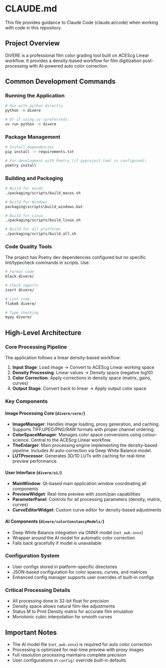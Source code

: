 # CLAUDE.md

This file provides guidance to Claude Code (claude.ai/code) when working with code in this repository.

## Project Overview

DiVERE is a professional film color grading tool built on ACEScg Linear workflow. It provides a density-based workflow for film digitization post-processing with AI-powered auto color correction.

## Common Development Commands

### Running the Application
```bash
# Run with python directly
python -m divere

# Or if using uv (preferred):
uv run python -m divere
```

### Package Management
```bash
# Install dependencies
pip install -r requirements.txt

# For development with Poetry (if pyproject.toml is configured):
poetry install
```

### Building and Packaging
```bash
# Build for macOS
./packaging/scripts/build_macos.sh

# Build for Windows
packaging\scripts\build_windows.bat

# Build for Linux
./packaging/scripts/build_linux.sh

# Build for all platforms
./packaging/scripts/build_all.sh
```

### Code Quality Tools
The project has Poetry dev dependencies configured but no specific lint/typecheck commands in scripts. Use:
```bash
# Format code
black divere/

# Check imports
isort divere/

# Lint code
flake8 divere/

# Type checking
mypy divere/
```

## High-Level Architecture

### Core Processing Pipeline
The application follows a linear density-based workflow:

1. **Input Stage**: Load image → Convert to ACEScg Linear working space
2. **Density Processing**: Linear values → Density space (negative log10)
3. **Color Correction**: Apply corrections in density space (matrix, gains, curves)
4. **Output Stage**: Convert back to linear → Apply output color space

### Key Components

#### Image Processing Core (`divere/core/`)
- **ImageManager**: Handles image loading, proxy generation, and caching. Supports TIFF/JPEG/PNG/RAW formats with proper channel ordering.
- **ColorSpaceManager**: Manages color space conversions using colour-science. Central to the ACEScg Linear workflow.
- **TheEnlarger**: Main processing engine implementing the density-based pipeline. Includes AI auto-correction via Deep White Balance model.
- **LUTProcessor**: Generates 3D/1D LUTs with caching for real-time preview performance.

#### User Interface (`divere/ui/`)
- **MainWindow**: Qt-based main application window coordinating all components
- **PreviewWidget**: Real-time preview with zoom/pan capabilities
- **ParameterPanel**: Controls for all processing parameters (density, matrix, curves)
- **CurveEditorWidget**: Custom curve editor for density-based adjustments

#### AI Components (`divere/colorConstancyModels/`)
- Deep White Balance integration via ONNX model (`net_awb.onnx`)
- Wrapper around the AI model for automatic color correction
- Falls back gracefully if model is unavailable

### Configuration System
- User configs stored in platform-specific directories
- JSON-based configuration for color spaces, curves, and matrices
- Enhanced config manager supports user overrides of built-in configs

### Critical Processing Details
- All processing done in 32-bit float for precision
- Density space allows natural film-like adjustments
- Status M to Print Density matrix for accurate film emulation
- Monotonic cubic interpolation for smooth curves

## Important Notes
- The AI model file (`net_awb.onnx`) is required for auto color correction
- Processing is optimized for real-time preview with proxy images
- Full resolution processing maintains complete precision
- User configurations in `config/` override built-in defaults